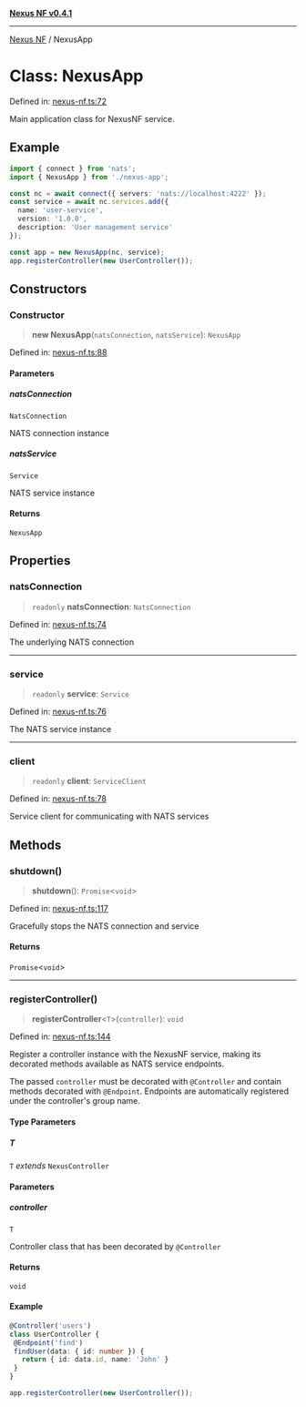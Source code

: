 [**Nexus NF v0.4.1**](../README.md)

***

[Nexus NF](../globals.md) / NexusApp

# Class: NexusApp

Defined in: [nexus-nf.ts:72](https://github.com/Spaxterr/nexus-nf/blob/8db83c67234287cb454464be694d5e1c6647ab41/src/core/nexus-nf.ts#L72)

Main application class for NexusNF service.

## Example

```typescript
import { connect } from 'nats';
import { NexusApp } from './nexus-app';

const nc = await connect({ servers: 'nats://localhost:4222' });
const service = await nc.services.add({
  name: 'user-service',
  version: '1.0.0',
  description: 'User management service'
});

const app = new NexusApp(nc, service);
app.registerController(new UserController());
```

## Constructors

### Constructor

> **new NexusApp**(`natsConnection`, `natsService`): `NexusApp`

Defined in: [nexus-nf.ts:88](https://github.com/Spaxterr/nexus-nf/blob/8db83c67234287cb454464be694d5e1c6647ab41/src/core/nexus-nf.ts#L88)

#### Parameters

##### natsConnection

`NatsConnection`

NATS connection instance

##### natsService

`Service`

NATS service instance

#### Returns

`NexusApp`

## Properties

### natsConnection

> `readonly` **natsConnection**: `NatsConnection`

Defined in: [nexus-nf.ts:74](https://github.com/Spaxterr/nexus-nf/blob/8db83c67234287cb454464be694d5e1c6647ab41/src/core/nexus-nf.ts#L74)

The underlying NATS connection

***

### service

> `readonly` **service**: `Service`

Defined in: [nexus-nf.ts:76](https://github.com/Spaxterr/nexus-nf/blob/8db83c67234287cb454464be694d5e1c6647ab41/src/core/nexus-nf.ts#L76)

The NATS service instance

***

### client

> `readonly` **client**: `ServiceClient`

Defined in: [nexus-nf.ts:78](https://github.com/Spaxterr/nexus-nf/blob/8db83c67234287cb454464be694d5e1c6647ab41/src/core/nexus-nf.ts#L78)

Service client for communicating with NATS services

## Methods

### shutdown()

> **shutdown**(): `Promise`\<`void`\>

Defined in: [nexus-nf.ts:117](https://github.com/Spaxterr/nexus-nf/blob/8db83c67234287cb454464be694d5e1c6647ab41/src/core/nexus-nf.ts#L117)

Gracefully stops the NATS connection and service

#### Returns

`Promise`\<`void`\>

***

### registerController()

> **registerController**\<`T`\>(`controller`): `void`

Defined in: [nexus-nf.ts:144](https://github.com/Spaxterr/nexus-nf/blob/8db83c67234287cb454464be694d5e1c6647ab41/src/core/nexus-nf.ts#L144)

Register a controller instance with the NexusNF service, making its decorated methods available as NATS service endpoints.

The passed `controller` must be decorated with `@Controller` and contain methods decorated with `@Endpoint`.
Endpoints are automatically registered under the controller's group name.

#### Type Parameters

##### T

`T` *extends* `NexusController`

#### Parameters

##### controller

`T`

Controller class that has been decorated by `@Controller`

#### Returns

`void`

#### Example

```typescript
@Controller('users')
class UserController {
 @Endpoint('find')
 findUser(data: { id: number }) {
   return { id: data.id, name: 'John' }
 }
}

app.registerController(new UserController());
```
